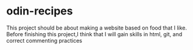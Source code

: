 # odin-recipes

This project should be about making a website based on food that I like. 
Before finishing this project,I think that I will gain skills in html, git, and correct commenting practices 
